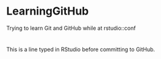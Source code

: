 # LearningGitHub
Trying to learn Git and GitHub while at rstudio::conf
#
This is a line typed in RStudio before committing to GitHub.
